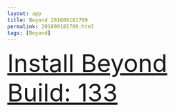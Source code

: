 ```yaml
---
layout: app
title: Beyond 201809181709
permalink: 201809181709.html
tags: [Beyond]
---
```

<div class="pure-g">
    <div class="pure-u-1-1" style="font-size: 4em">
        <a class="pure-button-primary" href="itms-services://?action=download-manifest&url=https%3A%2F%2Flitsungyisigono.github.io%2FTestScript%2Fmanifests%2F201809181709.plist"><i class="fa fa-download" aria-hidden="true"></i>Install Beyond Build: 133</a>
    </div>
</div>